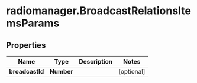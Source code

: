# radiomanager.BroadcastRelationsItemsParams

## Properties
Name | Type | Description | Notes
------------ | ------------- | ------------- | -------------
**broadcastId** | **Number** |  | [optional] 


